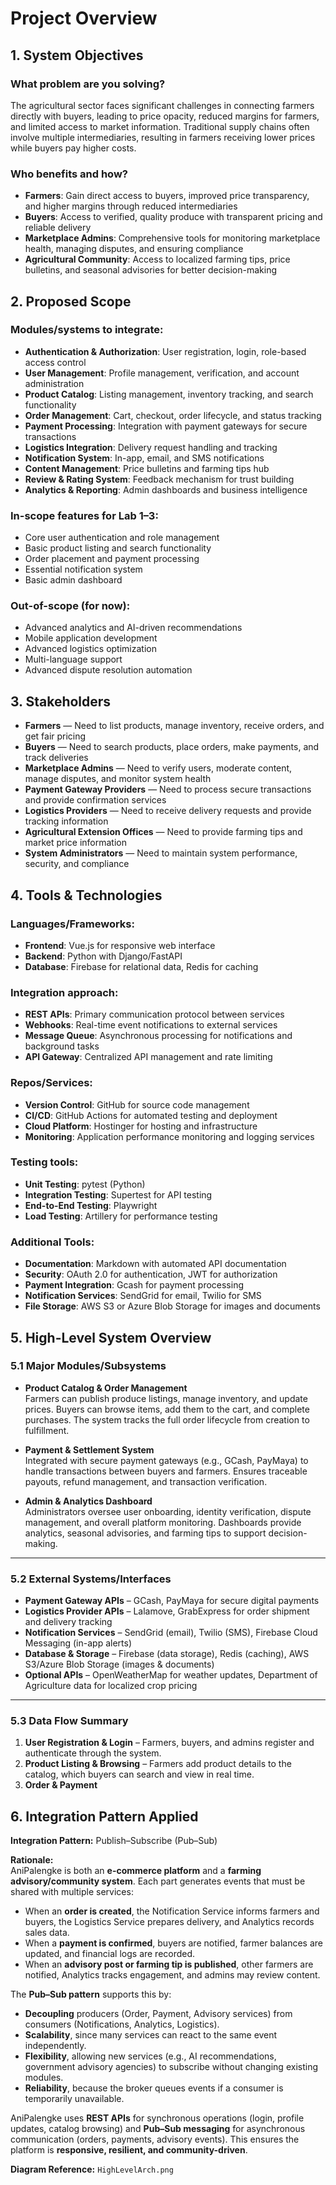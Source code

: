# Project Overview

## 1. System Objectives

### What problem are you solving?
The agricultural sector faces significant challenges in connecting farmers directly with buyers, leading to price opacity, reduced margins for farmers, and limited access to market information. Traditional supply chains often involve multiple intermediaries, resulting in farmers receiving lower prices while buyers pay higher costs.

### Who benefits and how?
- **Farmers**: Gain direct access to buyers, improved price transparency, and higher margins through reduced intermediaries
- **Buyers**: Access to verified, quality produce with transparent pricing and reliable delivery
- **Marketplace Admins**: Comprehensive tools for monitoring marketplace health, managing disputes, and ensuring compliance
- **Agricultural Community**: Access to localized farming tips, price bulletins, and seasonal advisories for better decision-making

## 2. Proposed Scope

### Modules/systems to integrate:
- **Authentication & Authorization**: User registration, login, role-based access control
- **User Management**: Profile management, verification, and account administration
- **Product Catalog**: Listing management, inventory tracking, and search functionality
- **Order Management**: Cart, checkout, order lifecycle, and status tracking
- **Payment Processing**: Integration with payment gateways for secure transactions
- **Logistics Integration**: Delivery request handling and tracking
- **Notification System**: In-app, email, and SMS notifications
- **Content Management**: Price bulletins and farming tips hub
- **Review & Rating System**: Feedback mechanism for trust building
- **Analytics & Reporting**: Admin dashboards and business intelligence

### In-scope features for Lab 1–3:
- Core user authentication and role management
- Basic product listing and search functionality
- Order placement and payment processing
- Essential notification system
- Basic admin dashboard

### Out-of-scope (for now):
- Advanced analytics and AI-driven recommendations
- Mobile application development
- Advanced logistics optimization
- Multi-language support
- Advanced dispute resolution automation

## 3. Stakeholders

- **Farmers** — Need to list products, manage inventory, receive orders, and get fair pricing
- **Buyers** — Need to search products, place orders, make payments, and track deliveries
- **Marketplace Admins** — Need to verify users, moderate content, manage disputes, and monitor system health
- **Payment Gateway Providers** — Need to process secure transactions and provide confirmation services
- **Logistics Providers** — Need to receive delivery requests and provide tracking information
- **Agricultural Extension Offices** — Need to provide farming tips and market price information
- **System Administrators** — Need to maintain system performance, security, and compliance

## 4. Tools & Technologies

### Languages/Frameworks:
- **Frontend**: Vue.js for responsive web interface
- **Backend**: Python with Django/FastAPI
- **Database**: Firebase for relational data, Redis for caching

### Integration approach:
- **REST APIs**: Primary communication protocol between services
- **Webhooks**: Real-time event notifications to external services
- **Message Queue**: Asynchronous processing for notifications and background tasks
- **API Gateway**: Centralized API management and rate limiting

### Repos/Services:
- **Version Control**: GitHub for source code management
- **CI/CD**: GitHub Actions for automated testing and deployment
- **Cloud Platform**: Hostinger for hosting and infrastructure
- **Monitoring**: Application performance monitoring and logging services

### Testing tools:
- **Unit Testing**: pytest (Python)
- **Integration Testing**: Supertest for API testing
- **End-to-End Testing**: Playwright
- **Load Testing**: Artillery for performance testing

### Additional Tools:
- **Documentation**: Markdown with automated API documentation
- **Security**: OAuth 2.0 for authentication, JWT for authorization
- **Payment Integration**: Gcash for payment processing
- **Notification Services**: SendGrid for email, Twilio for SMS
- **File Storage**: AWS S3 or Azure Blob Storage for images and documents

## 5. High-Level System Overview

### 5.1 Major Modules/Subsystems
- **Product Catalog & Order Management**  
  Farmers can publish produce listings, manage inventory, and update prices. Buyers can browse items, add them to the cart, and complete purchases. The system tracks the full order lifecycle from creation to fulfillment.  

- **Payment & Settlement System**  
  Integrated with secure payment gateways (e.g., GCash, PayMaya) to handle transactions between buyers and farmers. Ensures traceable payouts, refund management, and transaction verification.  

- **Admin & Analytics Dashboard**  
  Administrators oversee user onboarding, identity verification, dispute management, and overall platform monitoring. Dashboards provide analytics, seasonal advisories, and farming tips to support decision-making.  

---

### 5.2 External Systems/Interfaces
- **Payment Gateway APIs** – GCash, PayMaya for secure digital payments  
- **Logistics Provider APIs** – Lalamove, GrabExpress for order shipment and delivery tracking  
- **Notification Services** – SendGrid (email), Twilio (SMS), Firebase Cloud Messaging (in-app alerts)  
- **Database & Storage** – Firebase (data storage), Redis (caching), AWS S3/Azure Blob Storage (images & documents)  
- **Optional APIs** – OpenWeatherMap for weather updates, Department of Agriculture data for localized crop pricing  

---

### 5.3 Data Flow Summary
1. **User Registration & Login** – Farmers, buyers, and admins register and authenticate through the system.  
2. **Product Listing & Browsing** – Farmers add product details to the catalog, which buyers can search and view in real time.  
3. **Order & Payment**

## 6. Integration Pattern Applied

**Integration Pattern:** Publish–Subscribe (Pub–Sub)

**Rationale:**  
AniPalengke is both an **e-commerce platform** and a **farming advisory/community system**. Each part generates events that must be shared with multiple services:

- When an **order is created**, the Notification Service informs farmers and buyers, the Logistics Service prepares delivery, and Analytics records sales data.  
- When a **payment is confirmed**, buyers are notified, farmer balances are updated, and financial logs are recorded.  
- When an **advisory post or farming tip is published**, other farmers are notified, Analytics tracks engagement, and admins may review content.  

The **Pub–Sub pattern** supports this by:  
- **Decoupling** producers (Order, Payment, Advisory services) from consumers (Notifications, Analytics, Logistics).  
- **Scalability**, since many services can react to the same event independently.  
- **Flexibility**, allowing new services (e.g., AI recommendations, government advisory agencies) to subscribe without changing existing modules.  
- **Reliability**, because the broker queues events if a consumer is temporarily unavailable.  

AniPalengke uses **REST APIs** for synchronous operations (login, profile updates, catalog browsing) and **Pub–Sub messaging** for asynchronous communication (orders, payments, advisory events). This ensures the platform is **responsive, resilient, and community-driven**.  

**Diagram Reference:** `HighLevelArch.png`
